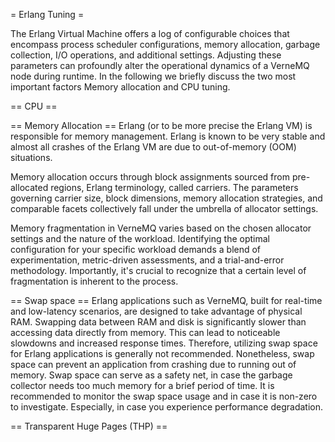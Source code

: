 = Erlang Tuning =

The Erlang Virtual Machine offers a log of configurable choices that encompass process scheduler configurations, 
memory allocation, garbage collection, I/O operations, and additional settings. Adjusting these parameters can profoundly alter 
the operational dynamics of a VerneMQ node during runtime. In the following we briefly discuss the two most important factors Memory allocation 
and CPU tuning.

== CPU ==

== Memory Allocation ==
Erlang (or to be more precise the Erlang VM) is responsible for memory management. Erlang is known to be very stable and almost all crashes of the Erlang VM are due to out-of-memory (OOM) situations.

Memory allocation occurs through block assignments sourced from pre-allocated regions, Erlang terminology, called carriers. 
The parameters governing carrier size, block dimensions, memory allocation strategies, and comparable facets collectively fall 
under the umbrella of allocator settings.

Memory fragmentation in VerneMQ varies based on the chosen allocator settings and the nature of the workload. Identifying the optimal 
configuration for your specific workload demands a blend of experimentation, metric-driven assessments, 
and a trial-and-error methodology. Importantly, it's crucial to recognize that a certain level of fragmentation is inherent to the process.

== Swap space ==
Erlang applications such as VerneMQ, built for real-time and low-latency scenarios, are designed to take advantage of physical RAM. Swapping data between RAM and disk is significantly slower than accessing data directly from memory. This can lead to noticeable slowdowns and increased response times. Therefore, utilizing swap space for Erlang applications is generally not recommended. Nonetheless, swap space can prevent an application from crashing due to running out of memory. Swap space can serve as a safety net, in case the garbage collector needs too much memory for a brief period of time. It is recommended to monitor the swap space usage and in case it is non-zero to investigate. Especially, in case you experience performance degradation.

== Transparent Huge Pages (THP) ==




